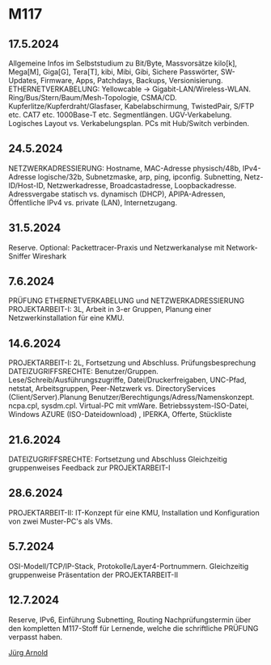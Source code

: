 # M117

## 17.5.2024 
Allgemeine Infos im Selbststudium zu Bit/Byte, Massvorsätze kilo[k], Mega[M], Giga[G], Tera[T], kibi, Mibi, Gibi, Sichere Passwörter, SW-Updates, Firmware, Apps, Patchdays, Backups, Versionisierung.
ETHERNETVERKABELUNG: Yellowcable → Gigabit-LAN/Wireless-WLAN. Ring/Bus/Stern/Baum/Mesh-Topologie, CSMA/CD. Kupferlitze/Kupferdraht/Glasfaser, Kabelabschirmung, TwistedPair, S/FTP etc. CAT7 etc. 1000Base-T etc. Segmentlängen. UGV-Verkabelung. Logisches Layout vs. Verkabelungsplan. PCs mit Hub/Switch verbinden.

## 24.5.2024 					
NETZWERKADRESSIERUNG: Hostname, MAC-Adresse physisch/48b, IPv4-Adresse logische/32b, Subnetzmaske, arp, ping, ipconfig. Subnetting, Netz-ID/Host-ID, Netzwerkadresse, Broadcastadresse, Loopbackadresse. Adressvergabe statisch vs. dynamisch (DHCP), APIPA-Adressen, Öffentliche IPv4 vs. private (LAN), Internetzugang.
 
## 31.5.2024
Reserve. Optional: Packettracer-Praxis und Netzwerkanalyse mit Network-Sniffer Wireshark

## 7.6.2024
PRÜFUNG ETHERNETVERKABELUNG und NETZWERKADRESSIERUNG
PROJEKTARBEIT-I: 3L, Arbeit in 3-er Gruppen, Planung einer Netzwerkinstallation für eine KMU.
 
## 14.6.2024
PROJEKTARBEIT-I: 2L, Fortsetzung und Abschluss.
Prüfungsbesprechung
DATEIZUGRIFFSRECHTE: Benutzer/Gruppen. Lese/Schreib/Ausführungszugriffe, Datei/Druckerfreigaben, UNC-Pfad, netstat, Arbeitsgruppen, Peer-Netzwerk vs. DirectoryServices (Client/Server).Planung Benutzer/Berechtigungs/Adress/Namenskonzept. ncpa.cpl, sysdm.cpl. Virtual-PC mit vmWare. Betriebssystem-ISO-Datei, Windows AZURE (ISO-Dateidownload) , IPERKA, Offerte, Stückliste

## 21.6.2024
DATEIZUGRIFFSRECHTE: Fortsetzung und Abschluss
Gleichzeitig gruppenweises Feedback zur PROJEKTARBEIT-I

## 28.6.2024
PROJEKTARBEIT-II: IT-Konzept für eine KMU, Installation und Konfiguration von zwei Muster-PC's als VMs.
 
## 5.7.2024
OSI-Modell/TCP/IP-Stack, Protokolle/Layer4-Portnummern.
Gleichzeitig gruppenweise Präsentation der PROJEKTARBEIT-II
 
  
## 12.7.2024
Reserve, IPv6, Einführung Subnetting, Routing
Nachprüfungstermin über den kompletten M117-Stoff für Lernende, welche die schriftliche PRÜFUNG verpasst haben.

[Jürg Arnold](https://www.juergarnold.ch)